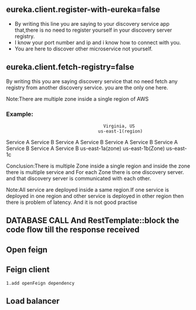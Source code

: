 ## eureka.client.register-with-eureka=false
* By writing this line you are saying to your discovery service
app that,there is no need to register yourself in your discovery
server registry. 
* I know your port number and ip and i know how to connect with you.
* You are here to discover other microservice not yourself.

## eureka.client.fetch-registry=false
By writing this you are saying discovery service that no need fetch any registry from another discovery service.
you are the only one here.

Note:There are multiple zone inside a single region of AWS

### Example:
                                         Virginia, US
                                       us-east-1(region)
   
   Service A   Service B                 Service A     Service B             Service A    Service B
   Service A   Service B                 Service A                                        Service B
      us-east-1a(zone)                          us-east-1b(Zone)                 us-east-1c
   
Conclusion:There is multiple Zone inside a single region and inside the zone there is multiple service and For each Zone there is one discovery server.
and that discovery server is communicated with each other.

Note:All service are deployed inside a same region.If one service is deployed in one region
     and other service is deployed in other region then there is problem of latency. And it is not good practise
   

## DATABASE CALL And RestTemplate::block the code flow till the response received
  
## Open feign
## Feign client
    1.add openFeign dependency
## Load balancer  
    